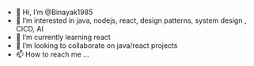 - 👋 Hi, I’m @Binayak1985
- 👀 I’m interested in java, nodejs, react, design patterns, system design , CICD, AI
- 🌱 I’m currently learning react
- 💞️ I’m looking to collaborate on java/react projects
- 📫 How to reach me ...

<!---
Binayak1985/Binayak1985 is a ✨ special ✨ repository because its `README.md` (this file) appears on your GitHub profile.
You can click the Preview link to take a look at your changes.
--->
